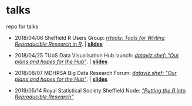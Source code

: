 # talks
repo for talks

- 2018/04/06 Sheffield R Users Group: [_rrtools: Tools for Writing Reproducible Research in R_](https://www.meetup.com/SheffieldR-Sheffield-R-Users-Group/events/249186869/). | [**slides**](http://annakrystalli.me/talks/rrtools.html)

- 2018/04/25 TUoS Data Visualisation Hub launch: [_dataviz.shef: "Our plans and hopes for the Hub"_](http://dataviz.shef.ac.uk/launch/hub-launch-schedule/). | [**slides**](http://annakrystalli.me/talks/dataviz-hub_launch.html#/dataviz.shef)

- 2018/06/07 MDHRSA Big Data Research Forum: [_dataviz.shef: "Our plans and hopes for the Hub"_](https://sites.google.com/a/sheffield.ac.uk/mdhrsa/events/research-forum-big-data). | [**slides**](http://annakrystalli.me/talks/dataviz-hub_bigdata.html#/dataviz.shef)

- 2019/05/14 Royal Statistical Society Sheffield Node: [_"Putting the R into Reproducible Research"_](http://annakrystalli.me/talks/r-in-repro-research.html)

